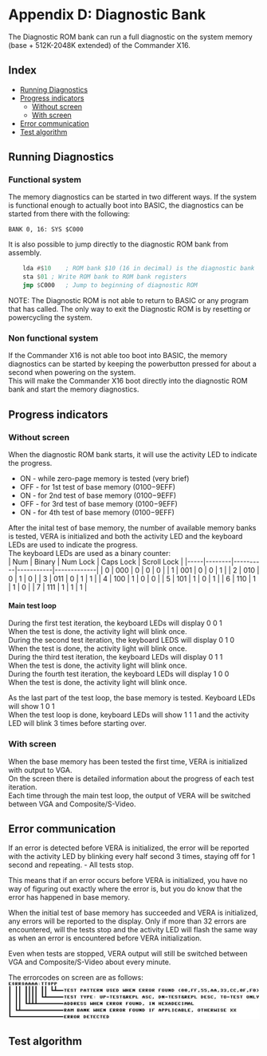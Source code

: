 
# Appendix D: Diagnostic Bank

The Diagnostic ROM bank can run a full diagnostic on the system memory (base + 512K-2048K extended) of the Commander X16.

## Index

* [Running Diagnostics](#Running-Diagnostics)
* [Progress indicators](#Progress-Indicators)
	* [Without screen](#without-screen)
	* [With screen](#with-screen)
* [Error communication](#Error-communication)
* [Test algorithm](#test-algorithm)

## Running Diagnostics
### Functional system
The memory diagnostics can be started in two different ways. If the system is functional enough to actually boot into BASIC, the diagnostics can be started from there with the following:  
```BASIC
BANK 0, 16: SYS $C000
```

It is also possible to jump directly to the diagnostic ROM bank from assembly.  
```asm
	lda	#$10	; ROM bank $10 (16 in decimal) is the diagnostic bank
	sta	$01	; Write ROM bank to ROM bank registers
	jmp	$C000	; Jump to beginning of diagnostic ROM
```  

NOTE: The Diagnostic ROM is not able to return to BASIC or any program that has called. The only way to exit the Diagnostic ROM is by resetting or powercycling the system.
### Non functional system
If the Commander X16 is not able too boot into BASIC, the memory diagnostics can be started by keeping the powerbutton pressed for about a second when powering on the system.  
This will make the Commander X16 boot directly into the diagnostic ROM bank and start the memory diagnostics.

## Progress indicators
### Without screen
When the diagnostic ROM bank starts, it will use the activity LED to indicate the progress.  
* ON - while zero-page memory is tested (very brief)
* OFF - for 1st test of base memory ($0100-$9EFF)
* ON - for 2nd test of base memory ($0100-$9EFF)
* OFF - for 3rd test of base memory ($0100-$9EFF)
* ON - for 4th test of base memory ($0100-$9EFF)
  
After the inital test of base memory, the number of available memory banks is tested, VERA is initialized and both the activity LED and the keyboard LEDs are used to indicate the progress.  
The keyboard LEDs are used as a binary counter:  
| Num | Binary | Num Lock | Caps Lock | Scroll Lock |
|-----|--------|----------|-----------|-------------|
|  0  |  000   |    0     |     0     |      0      |
|  1  |  001   |    0     |     0     |      1      |
|  2  |  010   |    0     |     1     |      0      |
|  3  |  011   |    0     |     1     |      1      |
|  4  |  100   |    1     |     0     |      0      |
|  5  |  101   |    1     |     0     |      1      |
|  6  |  110   |    1     |     1     |      0      |
|  7  |  111   |    1     |     1     |      1      |
  
#### Main test loop
During the first test iteration, the keyboard LEDs will display 0 0 1  
When the test is done, the activity light will blink once.  
During the second test iteration, the keyboard LEDS will display 0 1 0  
When the test is done, the activity light will blink once.  
During the third test iteration, the keyboard LEDs will display 0 1 1  
When the test is done, the activity light will blink once.  
During the fourth test iteration, the keyboard LEDs will display 1 0 0  
When the test is done, the activity light will blink once.  

As the last part of the test loop, the base memory is tested. Keyboard LEDs will show 1 0 1  
When the test loop is done, keyboard LEDs will show 1 1 1 and the activity LED will blink 3 times before starting over.
### With screen
When the base memory has been tested the first time, VERA is initialized with output to VGA.  
On the screen there is detailed information about the progress of each test iteration.  
Each time through the main test loop, the output of VERA will be switched between VGA and Composite/S-Video.  

## Error communication
If an error is detected before VERA is initialized, the error will be reported with the activity LED by blinking every half second 3 times, staying off for 1 second and repeating. - All tests stop.  
  
This means that if an error occurs before VERA is initialized, you have no way of figuring out exactly where the error is, but you do know that the error has happened in base memory.  
  
When the initial test of base memory has succeeded and VERA is initialized, any errors will be reported to the display. Only if more than 32 errors are encountered, will the tests stop and the activity LED will flash the same way as when an error is encountered before VERA initialization.  
  
Even when tests are stopped, VERA output will still be switched between VGA and Composite/S-Video about every minute.
  
The errorcodes on screen are as follows:
![Errorcode definition](images/Appendix_D/mem-diag-error-code.jpg)

## Test algorithm

<!-- For PDF formatting -->
<div class="page-break"></div>
